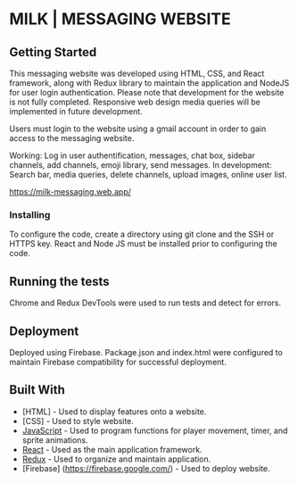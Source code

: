 # MILK | MESSAGING WEBSITE

## Getting Started

This messaging website was developed using HTML, CSS, and React framework, along with Redux library to maintain the application and NodeJS for user login authentication. Please note that development for the website is not fully completed. Responsive web design media queries will be implemented in future development.

Users must login to the website using a gmail account in order to gain access to the messaging website. 

Working: Log in user authentification, messages, chat box, sidebar channels, add channels, emoji library, send messages.
In development: Search bar, media queries, delete channels, upload images, online user list.

https://milk-messaging.web.app/

### Installing

To configure the code, create a directory using git clone and the SSH or HTTPS key. React and Node JS must be installed prior to configuring the code.

## Running the tests

Chrome and Redux DevTools were used to run tests and detect for errors. 

## Deployment

Deployed using Firebase. Package.json and index.html were configured to maintain Firebase compatibility for successful deployment.

## Built With

* [HTML] - Used to display features onto a website.
* [CSS] - Used to style website.
* [JavaScript](https://www.javascript.com/) - Used to program functions for player movement, timer, and sprite animations.
* [React](https://reactjs.org/) - Used as the main application framework.
* [Redux](https://react-redux.js.org/) - Used to organize and maintain application.
* [Firebase] (https://firebase.google.com/) - Used to deploy website.
